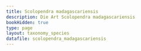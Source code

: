 ```yaml
---
title: Scolopendra madagascariensis
description: Die Art Scolopendra madagascariensis
bookHidden: true
type: page
layout: taxonomy_species
datafile: scolopendra_madagascariensis
---
```


